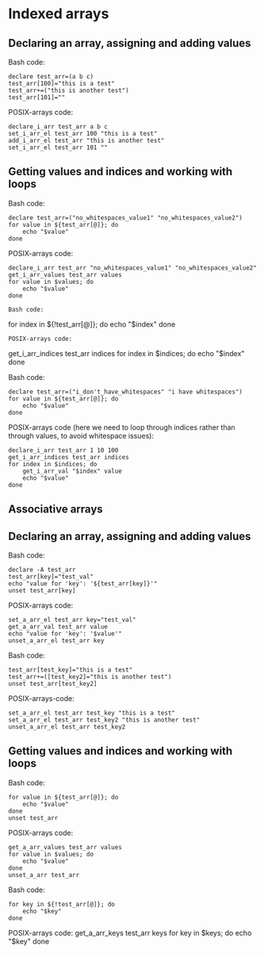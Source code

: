 # Indexed arrays

## Declaring an array, assigning and adding values
Bash code:
```
declare test_arr=(a b c)
test_arr[100]="this is a test"
test_arr+=("this is another test")
test_arr[101]=""
```
POSIX-arrays code:
```
declare_i_arr test_arr a b c
set_i_arr_el test_arr 100 "this is a test"
add_i_arr_el test_arr "this is another test"
set_i_arr_el test_arr 101 ""
```

## Getting values and indices and working with loops
Bash code:
```
declare test_arr=("no_whitespaces_value1" "no_whitespaces_value2")
for value in ${test_arr[@]}; do
    echo "$value"
done
```
POSIX-arrays code:
```
declare_i_arr test_arr "no_whitespaces_value1" "no_whitespaces_value2"
get_i_arr_values test_arr values
for value in $values; do
    echo "$value"
done

Bash code:
```
for index in ${!test_arr[@]}; do
    echo "$index"
done
```
POSIX-arrays code:
```
get_i_arr_indices test_arr indices
for index in $indices; do
    echo "$index"
done

Bash code:
```
declare test_arr=("i_don't_have_whitespaces" "i have whitespaces")
for value in ${test_arr[@]}; do
    echo "$value"
done
```
POSIX-arrays code (here we need to loop through indices rather than through values, to avoid whitespace issues):
```
declare_i_arr test_arr 1 10 100
get_i_arr_indices test_arr indices
for index in $indices; do
    get_i_arr_val "$index" value
    echo "$value"
done
```

## Associative arrays

## Declaring an array, assigning and adding values
Bash code:
```
declare -A test_arr
test_arr[key]="test_val"
echo "value for 'key': '${test_arr[key]}'"
unset test_arr[key]
```
POSIX-arrays code:
```
set_a_arr_el test_arr key="test_val"
get_a_arr_val test_arr value
echo "value for 'key': '$value'"
unset_a_arr_el test_arr key
```

Bash code:
```
test_arr[test_key]="this is a test"
test_arr+=([test_key2]="this is another test")
unset test_arr[test_key2]
```
POSIX-arrays-code:
```
set_a_arr_el test_arr test_key "this is a test"
set_a_arr_el test_arr test_key2 "this is another test"
unset_a_arr_el test_arr test_key2
```

## Getting values and indices and working with loops

Bash code:
```
for value in ${test_arr[@]}; do
    echo "$value"
done
unset test_arr
```
POSIX-arrays code:
```
get_a_arr_values test_arr values
for value in $values; do
    echo "$value"
done
unset_a_arr test_arr
```

Bash code:
```
for key in ${!test_arr[@]}; do
    echo "$key"
done
```
POSIX-arrays code:
get_a_arr_keys test_arr keys
for key in $keys; do
    echo "$key"
done
```
